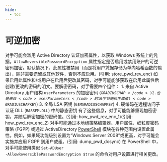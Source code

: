 ```yaml
---
hide:
  - toc
---
```


# 可逆加密

对手可能会滥用 Active Directory 认证加密属性，以获取 Windows 系统上的凭据。<code>AllowReversiblePasswordEncryption</code> 属性指定是否启用或禁用账户的可逆密码加密。默认情况下，此属性被禁用（而是将用户凭据存储为单向哈希函数的输出），除非需要遗留或其他软件，否则不应启用。(引用: store_pwd_rev_enc)  如果启用此属性和/或用户在启用后更改其密码，对手可能能够获取在启用此属性后创建/更改的密码的明文。要解密密码，对手需要四个组件：  1. 来自 Active Directory 用户结构 <code>userParameters</code> 的加密密码 (<code>G$RADIUSCHAP</code>) 2. 也是来自 <code>userParameters</code> 的 16 字节随机生成值 (<code>G$RADIUSCHAPKEY</code>) 3. 全局 LSA 密钥 (<code>G$MSRADIUSCHAPKEY</code>) 4. 硬编码在远程访问子认证 DLL (<code>RASSFM.DLL</code>) 中的静态密钥  有了这些信息，对手可能能够重现加密密钥，并随后解密加密的密码值。(引用: how_pwd_rev_enc_1)(引用: how_pwd_rev_enc_2)  对手可能通过本地组策略编辑器、用户属性、细粒度密码策略 (FGPP) 或通过 ActiveDirectory [PowerShell](https://attack.mitre.org/techniques/T1059/001) 模块在各种范围内设置此属性。例如，如果域功能级别设置为“Windows Server 2008”或更高，对手可能会实施并应用 FGPP 到用户或组。(引用: dump_pwd_dcsync) 在 PowerShell 中，对手可能使用类似 <code>Set-ADUser -AllowReversiblePasswordEncryption $true</code> 的命令对用户设置进行相关更改。

